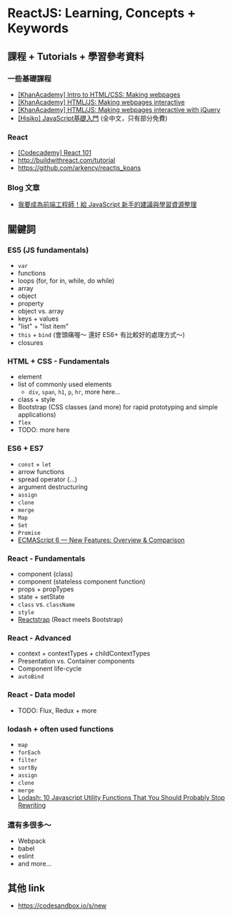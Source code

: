 # ReactJS: Learning, Concepts + Keywords

## 課程 + Tutorials + 學習參考資料

### 一些基礎課程
* [[KhanAcademy] Intro to HTML/CSS: Making webpages](https://www.khanacademy.org/computing/computer-programming/html-css)
* [[KhanAcademy] HTML/JS: Making webpages interactive](https://www.khanacademy.org/computing/computer-programming/html-css-js)
* [[KhanAcademy] HTML/JS: Making webpages interactive with jQuery](https://www.khanacademy.org/computing/computer-programming/html-js-jquery)
* [[Hisiko] JavaScript基礎入門](https://hiskio.com/course/51) (全中文，只有部分免費)

### React
* [[Codecademy] React 101](https://www.codecademy.com/learn/react-101)
* http://buildwithreact.com/tutorial
* https://github.com/arkency/reactjs_koans

### Blog 文章
* [我要成為前端工程師！給 JavaScript 新手的建議與學習資源整理](https://www.inside.com.tw/2016/02/19/javascript-novice-advice-and-learning-resources)

## 關鍵詞

### ES5 (JS fundamentals)
* `var`
* functions
* loops (for, for in, while, do while)
* array
* object
* property
* object vs. array
* keys + values
* "list" + "list item"
* `this` + `bind` (會頭痛喔～ 還好 ES6+ 有比較好的處理方式～)
* closures

### HTML + CSS - Fundamentals
* element
* list of commonly used elements
  * `div`, `span`, `h1`, `p`, `hr`, more here...
* class + style
* Bootstrap (CSS classes (and more) for rapid prototyping and simple applications)
* `flex`
* TODO: more here

### ES6 + ES7
* `const` + `let`
* arrow functions
* spread operator (...)
* argument destructuring
* `assign`
* `clone`
* `merge`
* `Map`
* `Set`
* `Promise`
* [ECMAScript 6 — New Features: Overview & Comparison](http://es6-features.org/)

### React - Fundamentals
* component (class)
* component (stateless component function)
* props + propTypes
* state + setState
* `class` vs. `className`
* `style`
* [Reactstrap](https://reactstrap.github.io/) (React meets Bootstrap)

### React - Advanced
* context + contextTypes + childContextTypes
* Presentation vs. Container components
* Component life-cycle
* `autoBind`


### React - Data model
* TODO: Flux, Redux + more

### lodash + often used functions
* `map`
* `forEach`
* `filter`
* `sortBy`
* `assign`
* `clone`
* `merge`
* [Lodash: 10 Javascript Utility Functions That You Should Probably Stop Rewriting](https://colintoh.com/blog/lodash-10-javascript-utility-functions-stop-rewriting)

### 還有多很多～
* Webpack
* babel
* eslint
* and more...


## 其他 link
* https://codesandbox.io/s/new


